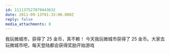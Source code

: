 ```yaml
---
id: 111137527879443632
date: 2011-09-13T01:33:00.000Z
reply: false
media_attachments: 0
---
```


我玩微城市，获得了 25 金币，真不赖！ 今天我玩微城市获得了 25 金币。大家去玩微城市吧，每天登陆都会获得奖励开始游戏 ​​​​

